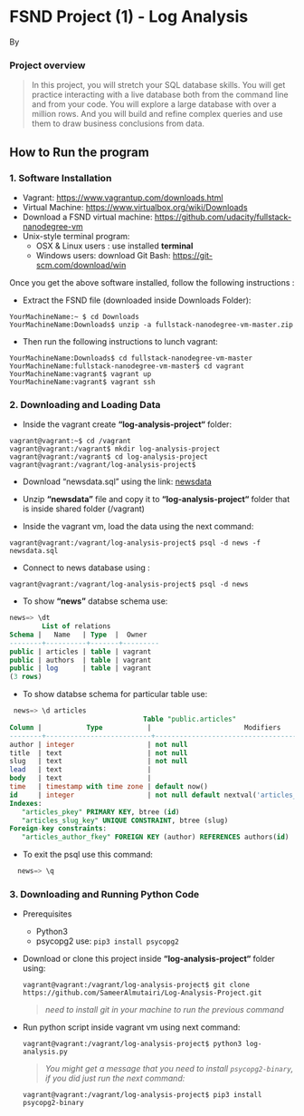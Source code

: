 # FSND Project (1) - Log Analysis

By 

### Project overview
> In this project, you will stretch your SQL database skills. You will get practice interacting with a live database both from the command line and from your code. You will explore a large database with over a million rows. And you will build and refine complex queries and use them to draw business conclusions from data. 

## How to Run the program
### 1. Software Installation
* Vagrant: https://www.vagrantup.com/downloads.html
* Virtual Machine: https://www.virtualbox.org/wiki/Downloads
* Download a FSND virtual machine: https://github.com/udacity/fullstack-nanodegree-vm 
* Unix-style terminal program:
  * OSX & Linux users : use installed <b>terminal</b>
  * Windows users: download Git Bash: https://git-scm.com/download/win

Once you get the above software installed, follow the following instructions :

* Extract the FSND file (downloaded inside Downloads Folder):
```console
YourMachineName:~ $ cd Downloads
YourMachineName:Downloads$ unzip -a fullstack-nanodegree-vm-master.zip
```
* Then run the following instructions to lunch vagrant:
```console
YourMachineName:Downloads$ cd fullstack-nanodegree-vm-master
YourMachineName:fullstack-nanodegree-vm-master$ cd vagrant
YourMachineName:vagrant$ vagrant up
YourMachineName:vagrant$ vagrant ssh
```
### 2. Downloading and Loading Data
  * Inside the vagrant create <b>“log-analysis-project“</b> folder:
  ```console
  vagrant@vagrant:~$ cd /vagrant
  vagrant@vagrant:/vagrant$ mkdir log-analysis-project
  vagrant@vagrant:/vagrant$ cd log-analysis-project
  vagrant@vagrant:/vagrant/log-analysis-project$ 
  ```
  * Download “newsdata.sql” using the link: [newsdata](https://d17h27t6h515a5.cloudfront.net/topher/2016/August/57b5f748_newsdata/newsdata.zip) 
  
  * Unzip <b>“newsdata”</b> file and copy it to <b>“log-analysis-project“</b> folder that is inside shared folder (/vagrant)
  * Inside the vagrant vm, load the data using the next command:
  ```console
  vagrant@vagrant:/vagrant/log-analysis-project$ psql -d news -f newsdata.sql
  ```
  * Connect to news database using :
  ```console
  vagrant@vagrant:/vagrant/log-analysis-project$ psql -d news
  ```
  * To show <b>“news”</b> databse schema use:
  ```sql
  news=> \dt
          List of relations
 Schema |   Name   | Type  |  Owner  
--------+----------+-------+---------
 public | articles | table | vagrant
 public | authors  | table | vagrant
 public | log      | table | vagrant
(3 rows)
```
 * To show databse schema for particular table use:
 ```sql
  news=> \d articles
                                  Table "public.articles"
 Column |           Type           |                       Modifiers                       
--------+--------------------------+-------------------------------------------------------
 author | integer                  | not null
 title  | text                     | not null
 slug   | text                     | not null
 lead   | text                     | 
 body   | text                     | 
 time   | timestamp with time zone | default now()
 id     | integer                  | not null default nextval('articles_id_seq'::regclass)
Indexes:
    "articles_pkey" PRIMARY KEY, btree (id)
    "articles_slug_key" UNIQUE CONSTRAINT, btree (slug)
Foreign-key constraints:
    "articles_author_fkey" FOREIGN KEY (author) REFERENCES authors(id)
```
* To exit the psql use this command:
```sql
  news=> \q
```
### 3. Downloading and Running Python Code

  * Prerequisites
    - Python3
    - psycopg2 use:
      `pip3 install psycopg2`
  * Download or clone this project inside <b>“log-analysis-project“</b> folder using:
    ```console
    vagrant@vagrant:/vagrant/log-analysis-project$ git clone https://github.com/SameerAlmutairi/Log-Analysis-Project.git
    ```
     > _need to install git in your machine to run the previous command_
    
  * Run python script inside vagrant vm using next command:
    ```console
    vagrant@vagrant:/vagrant/log-analysis-project$ python3 log-analysis.py
    ```
     > _You might get a message that you need to install `psycopg2-binary`, if you did just run the next command:_
    
    ```console
    vagrant@vagrant:/vagrant/log-analysis-project$ pip3 install psycopg2-binary
    ```